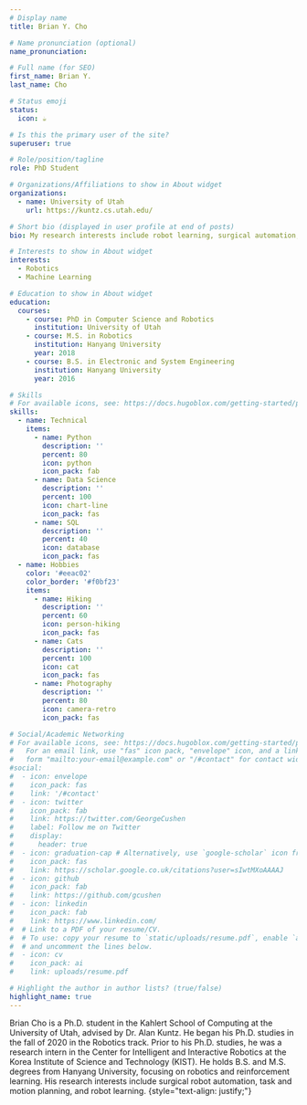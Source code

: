 ```yaml
---
# Display name
title: Brian Y. Cho

# Name pronunciation (optional)
name_pronunciation: 

# Full name (for SEO)
first_name: Brian Y.
last_name: Cho

# Status emoji
status:
  icon: ☕️

# Is this the primary user of the site?
superuser: true

# Role/position/tagline
role: PhD Student

# Organizations/Affiliations to show in About widget
organizations:
  - name: University of Utah
    url: https://kuntz.cs.utah.edu/

# Short bio (displayed in user profile at end of posts)
bio: My research interests include robot learning, surgical automation, autonomous system, machine learning.

# Interests to show in About widget
interests:
  - Robotics
  - Machine Learning 

# Education to show in About widget
education:
  courses:
    - course: PhD in Computer Science and Robotics
      institution: University of Utah
    - course: M.S. in Robotics
      institution: Hanyang University
      year: 2018
    - course: B.S. in Electronic and System Engineering
      institution: Hanyang University 
      year: 2016

# Skills
# For available icons, see: https://docs.hugoblox.com/getting-started/page-builder/#icons
skills:
  - name: Technical
    items:
      - name: Python
        description: ''
        percent: 80
        icon: python
        icon_pack: fab
      - name: Data Science
        description: ''
        percent: 100
        icon: chart-line
        icon_pack: fas
      - name: SQL
        description: ''
        percent: 40
        icon: database
        icon_pack: fas
  - name: Hobbies
    color: '#eeac02'
    color_border: '#f0bf23'
    items:
      - name: Hiking
        description: ''
        percent: 60
        icon: person-hiking
        icon_pack: fas
      - name: Cats
        description: ''
        percent: 100
        icon: cat
        icon_pack: fas
      - name: Photography
        description: ''
        percent: 80
        icon: camera-retro
        icon_pack: fas

# Social/Academic Networking
# For available icons, see: https://docs.hugoblox.com/getting-started/page-builder/#icons
#   For an email link, use "fas" icon pack, "envelope" icon, and a link in the
#   form "mailto:your-email@example.com" or "/#contact" for contact widget.
#social:
#  - icon: envelope
#    icon_pack: fas
#    link: '/#contact'
#  - icon: twitter
#    icon_pack: fab
#    link: https://twitter.com/GeorgeCushen
#    label: Follow me on Twitter
#    display:
#      header: true
#  - icon: graduation-cap # Alternatively, use `google-scholar` icon from `ai` icon pack
#    icon_pack: fas
#    link: https://scholar.google.co.uk/citations?user=sIwtMXoAAAAJ
#  - icon: github
#    icon_pack: fab
#    link: https://github.com/gcushen
#  - icon: linkedin
#    icon_pack: fab
#    link: https://www.linkedin.com/
#  # Link to a PDF of your resume/CV.
#  # To use: copy your resume to `static/uploads/resume.pdf`, enable `ai` icons in `params.yaml`,
#  # and uncomment the lines below.
#  - icon: cv
#    icon_pack: ai
#    link: uploads/resume.pdf

# Highlight the author in author lists? (true/false)
highlight_name: true
---
```

Brian Cho is a Ph.D. student in the Kahlert School of Computing at the University of Utah, advised by Dr. Alan Kuntz. He began his Ph.D. studies in the fall of 2020 in the Robotics track. Prior to his Ph.D. studies, he was a research intern in the Center for Intelligent and Interactive Robotics at the Korea Institute of Science and Technology (KIST). He holds B.S. and M.S. degrees from Hanyang University, focusing on robotics and reinforcement learning. His research interests include surgical robot automation, task and motion planning, and robot learning.
{style="text-align: justify;"}
